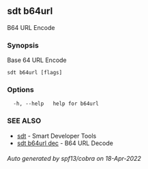 ## sdt b64url

B64 URL Encode

### Synopsis

Base 64 URL Encode

```
sdt b64url [flags]
```

### Options

```
  -h, --help   help for b64url
```

### SEE ALSO

* [sdt](sdt.md)	 - Smart Developer Tools
* [sdt b64url dec](sdt_b64url_dec.md)	 - B64 URL Decode

###### Auto generated by spf13/cobra on 18-Apr-2022
